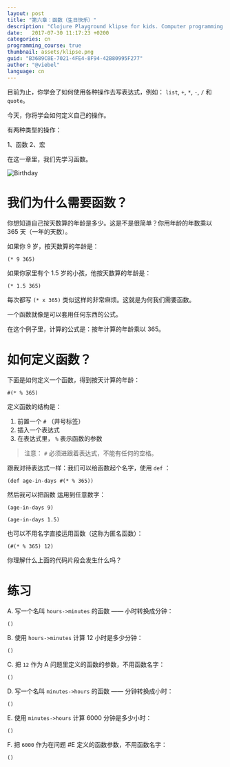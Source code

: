 ```yaml
---
layout: post
title: "第六章：函数（生日快乐）"
description: "Clojure Playground klipse for kids. Computer programming course. Functions."
date:   2017-07-30 11:17:23 +0200
categories: cn
programming_course: true
thumbnail: assets/klipse.png
guid: "B3689C8E-7021-4FE4-8F94-42B80995F277"
author: "@viebel"
language: cn
---
```




目前为止，你学会了如何使用各种操作去写表达式，例如： `list`, `+`, `*`, `-`, `/` 和 `quote`。

今天，你将学会如何定义自己的操作。


有两种类型的操作：

1、函数
2、宏

在这一章里，我们先学习函数。

![Birthday](/assets/images/birthday.jpg)

# 我们为什么需要函数？

你想知道自己按天数算的年龄是多少。这是不是很简单？你用年龄的年数乘以 365 天（一年的天数）。

如果你 9 岁，按天数算的年龄是：

~~~klipse
(* 9 365)
~~~

如果你家里有个 1.5 岁的小孩，他按天数算的年龄是：

~~~klipse
(* 1.5 365)
~~~

每次都写 `(* x 365)` 类似这样的非常麻烦。这就是为何我们需要函数。

一个函数就像是可以套用任何东西的公式。

在这个例子里，计算的公式是：按年计算的年龄乘以 365。


# 如何定义函数？

下面是如何定义一个函数，得到按天计算的年龄：

~~~klipse
#(* % 365)
~~~

定义函数的结构是：

1. 前置一个 `#` （井号标签）
2. 插入一个表达式
2. 在表达式里， `%` 表示函数的参数

> 注意： `#` 必须进跟着表达式，不能有任何的空格。

跟我对待表达式一样：我们可以给函数起个名字，使用 `def` ：

~~~klipse
(def age-in-days #(* % 365))
~~~

然后我可以把函数 运用到任意数字：

~~~klipse
(age-in-days 9)
~~~


~~~klipse
(age-in-days 1.5)
~~~

也可以不用名字直接运用函数（这称为匿名函数）：

~~~klipse
(#(* % 365) 12)
~~~

你理解什么上面的代码片段会发生什么吗？

# 练习 

A. 写一个名叫 `hours->minutes` 的函数 —— 小时转换成分钟：

~~~klipse
()
~~~

B. 使用 `hours->minutes` 计算 12 小时是多少分钟：

~~~klipse
()
~~~

C. 把 `12` 作为 A 问题里定义的函数的参数，不用函数名字：

~~~klipse
()
~~~

D. 写一个名叫 `minutes->hours` 的函数 —— 分钟转换成小时：

~~~klipse
()
~~~

E. 使用 `minutes->hours` 计算 6000 分钟是多少小时：

~~~klipse
()
~~~

F. 把 `6000` 作为在问题 #E 定义的函数参数，不用函数名字：

~~~klipse
()
~~~

